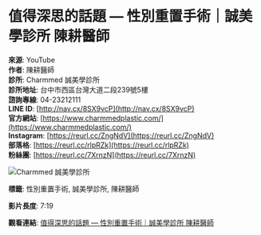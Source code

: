 # 值得深思的話題 — 性別重置手術｜誠美學診所 陳耕醫師

**來源**: YouTube  
**作者**: 陳耕醫師  
**診所**: Charmmed 誠美學診所  
**診所地址**: 台中市西區台灣大道二段239號5樓  
**諮詢專線**: 04-23212111  
**LINE ID**: [http://nav.cx/8SX9vcP](http://nav.cx/8SX9vcP)  
**官方網站**: [https://www.charmmedplastic.com/](https://www.charmmedplastic.com/)  
**Instagram**: [https://reurl.cc/ZngNdV](https://reurl.cc/ZngNdV)  
**部落格**: [https://reurl.cc/rlpRZk](https://reurl.cc/rlpRZk)  
**粉絲團**: [https://reurl.cc/7XrnzN](https://reurl.cc/7XrnzN)  

![Charmmed 誠美學診所](https://i.ytimg.com/an/IamvwVgETER75Zo20rUdWg/featured_channel.jpg?v=5f8ea7ad)

**標籤**: 性別重置手術, 誠美學診所, 陳耕醫師

**影片長度**: 7:19

**觀看連結**: [值得深思的話題 — 性別重置手術｜誠美學診所 陳耕醫師](https://www.youtube.com/watch?v=f332nI-tHnk)